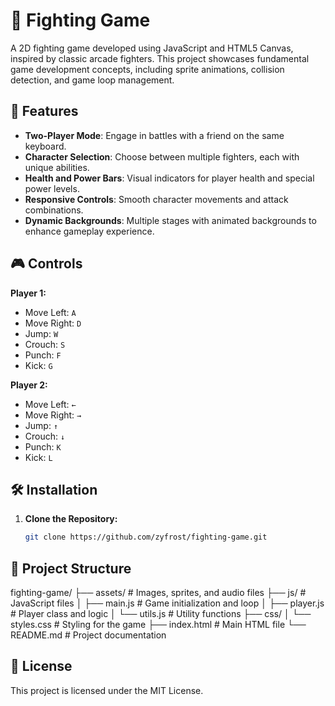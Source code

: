 # 🥊 Fighting Game

A 2D fighting game developed using JavaScript and HTML5 Canvas, inspired by classic arcade fighters. This project showcases fundamental game development concepts, including sprite animations, collision detection, and game loop management.

## 🚀 Features

- **Two-Player Mode**: Engage in battles with a friend on the same keyboard.
- **Character Selection**: Choose between multiple fighters, each with unique abilities.
- **Health and Power Bars**: Visual indicators for player health and special power levels.
- **Responsive Controls**: Smooth character movements and attack combinations.
- **Dynamic Backgrounds**: Multiple stages with animated backgrounds to enhance gameplay experience.

## 🎮 Controls

**Player 1:**

- Move Left: `A`
- Move Right: `D`
- Jump: `W`
- Crouch: `S`
- Punch: `F`
- Kick: `G`

**Player 2:**

- Move Left: `←`
- Move Right: `→`
- Jump: `↑`
- Crouch: `↓`
- Punch: `K`
- Kick: `L`

## 🛠️ Installation

1. **Clone the Repository:**

   ```bash
   git clone https://github.com/zyfrost/fighting-game.git

## 📁 Project Structure
fighting-game/
├── assets/             # Images, sprites, and audio files
├── js/                 # JavaScript files
│   ├── main.js         # Game initialization and loop
│   ├── player.js       # Player class and logic
│   └── utils.js        # Utility functions
├── css/
│   └── styles.css      # Styling for the game
├── index.html          # Main HTML file
└── README.md           # Project documentation

## 📄 License

This project is licensed under the MIT License.
